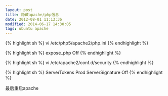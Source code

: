 ```yaml
---
layout: post
title: 隐藏apache/php信息
date: 2012-08-01 11:13:36
modified: 2014-06-17 14:30:05
tags: ubuntu apache
---
```


{% highlight sh %}
vi /etc/php5/apache2/php.ini
{% endhighlight %}

{% highlight sh %}
expose_php Off
{% endhighlight %}

{% highlight sh %}
vi /etc/apache2/conf.d/security
{% endhighlight %}

{% highlight sh %}
ServerTokens Prod
ServerSignature Off
{% endhighlight %}

最后重启apache
